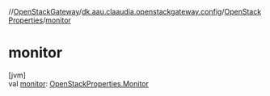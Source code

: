 //[OpenStackGateway](../../../index.md)/[dk.aau.claaudia.openstackgateway.config](../index.md)/[OpenStackProperties](index.md)/[monitor](monitor.md)

# monitor

[jvm]\
val [monitor](monitor.md): [OpenStackProperties.Monitor](-monitor/index.md)
